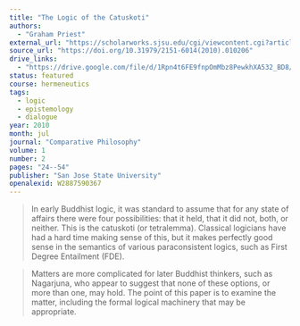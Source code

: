 ```yaml
---
title: "The Logic of the Catuskoti"
authors:
  - "Graham Priest"
external_url: "https://scholarworks.sjsu.edu/cgi/viewcontent.cgi?article=1032&context=comparativephilosophy"
source_url: "https://doi.org/10.31979/2151-6014(2010).010206"
drive_links:
  - "https://drive.google.com/file/d/1Rpn4t6FE9fnpOmMbz8PewkhXA532_BD8/view?usp=drivesdk"
status: featured
course: hermeneutics
tags:
  - logic
  - epistemology
  - dialogue
year: 2010
month: jul
journal: "Comparative Philosophy"
volume: 1
number: 2
pages: "24--54"
publisher: "San Jose State University"
openalexid: W2887590367
---
```


> In early Buddhist logic, it was standard to assume that for any state of affairs there were four possibilities: that it held, that it did not, both, or neither.
> This is the catuskoti (or tetralemma).
> Classical logicians have had a hard time making sense of this, but it makes perfectly good sense in the semantics of various paraconsistent logics, such as First Degree Entailment (FDE).

> Matters are more complicated for later Buddhist thinkers, such as Nagarjuna, who appear to suggest that none of these options, or more than one, may hold.
> The point of this paper is to examine the matter, including the formal logical machinery that may be appropriate.

